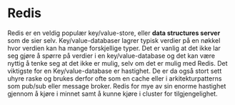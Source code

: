 # Redis

Redis er en veldig populær key/value-store, eller **data structures server** 
som de sier selv. Key/value-databaser lagrer typisk verdier på en nøkkel 
hvor verdien kan ha mange forskjellige typer. Det er vanlig at det 
ikke lar seg gjøre å spørre på verdier i en key/value-database 
og det kan være nyttig å tenke seg at det ikke er mulig, selv om 
det er mulig med Redis. Det viktigste for en Key/value-database 
er hastighet. De er da  også stort sett uhyre raske og brukes derfor 
ofte som en cache eller i arkitekturpatterns som pub/sub eller 
message broker. Redis for mye av sin enorme hastighet gjennom 
å kjøre i minnet samt å kunne kjøre i cluster for tilgjengelighet.